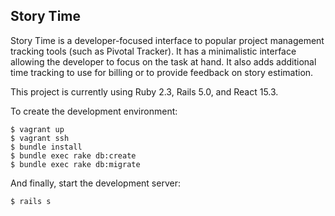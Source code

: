 ## Story Time

Story Time is a developer-focused interface to popular project management tracking tools (such as Pivotal Tracker). It has a minimalistic interface allowing the developer to focus on the task at hand. It also adds additional time tracking to use for billing or to provide feedback on story estimation.

This project is currently using Ruby 2.3, Rails 5.0, and React 15.3.

To create the development environment:
```
$ vagrant up
$ vagrant ssh
$ bundle install
$ bundle exec rake db:create
$ bundle exec rake db:migrate
```

And finally, start the development server:
```
$ rails s
```

<!--
TODO Complete the following information:

* How to run the test suite

* Services (job queues, cache servers, search engines, etc.)

* Deployment instructions

-->
